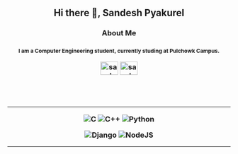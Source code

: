 <h2 align="center">Hi there 👋, Sandesh Pyakurel</h2>
<h3 align="center">About Me<h3>
<p align="center" style="font-size:12px">I am a Computer Engineering student, currently studing at Pulchowk Campus.</p>

<p align="center">
    <a href="https://linkedin.com/in/sandesh-pyakurel-714394154" target="blank">
        <img
        align="center"
        src="https://raw.githubusercontent.com/rahuldkjain/github-profile-readme-generator/master/src/images/icons/Social/linked-in-alt.svg"
        alt="sandesh-pyakurel-714394154"
        height="30"
        width="40"
    /></a>
      <a href="https://github.com/Sandesh-Pyakurel" target="blank">
    <img
        align="center"
        src="https://raw.githubusercontent.com/rahuldkjain/github-profile-readme-generator/master/src/images/icons/Social/github.svg"
        alt="sandeshpyakurel"
        height="30"
        width="40"
    /></a>
 </p>

<br />
<br />
<hr>
<p align="center">
<img
    src="https://img.shields.io/badge/c-%2300599C.svg?style=for-the-badge&amp;logo=c&amp;logoColor=white"
    alt="C"
/>
<img
    src="https://img.shields.io/badge/c++-%2300599C.svg?style=for-the-badge&amp;logo=c%2B%2B&amp;logoColor=white"
    alt="C++"
/>
<img
    src="https://img.shields.io/badge/python-3670A0?style=for-the-badge&amp;logo=python&amp;logoColor=ffdd54"
    alt="Python"
/>
</p>

<p align="center">
<img
    src="https://img.shields.io/badge/django-%23092E20.svg?style=for-the-badge&amp;logo=django&amp;logoColor=white"
    alt="Django"
/>
<img
    src="https://img.shields.io/badge/sql-6DA55F?style=for-the-badge&amp;logo=node.js&amp;logoColor=white"
    alt="NodeJS"
/>
</p>
<hr>
<br/>
<br/>

